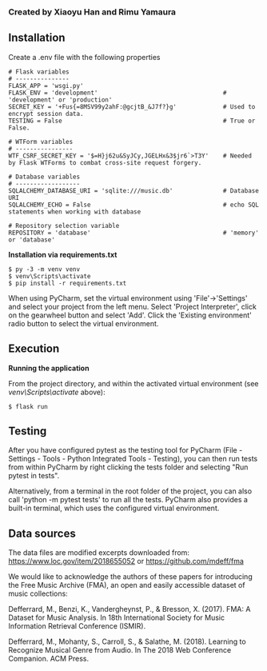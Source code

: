 ### Created by Xiaoyu Han and Rimu Yamaura

## Installation

Create a .env file with the following properties

```
# Flask variables
# ---------------
FLASK_APP = 'wsgi.py'
FLASK_ENV = 'development'                                   # 'development' or 'production'
SECRET_KEY = '+Fus{=8MSV99y2ahF:@gcjtB_&J7f?}g'             # Used to encrypt session data.
TESTING = False                                             # True or False.

# WTForm variables
# ----------------
WTF_CSRF_SECRET_KEY = '$=H}j62u&SyJCy,JGELHx&3$jr6`>T3Y'    # Needed by Flask WTForms to combat cross-site request forgery.

# Database variables
# ------------------
SQLALCHEMY_DATABASE_URI = 'sqlite:///music.db'              # Database URI
SQLALCHEMY_ECHO = False                                     # echo SQL statements when working with database

# Repository selection variable
REPOSITORY = 'database'                                     # 'memory' or 'database'
```

**Installation via requirements.txt**

```shell
$ py -3 -m venv venv
$ venv\Scripts\activate
$ pip install -r requirements.txt
```

When using PyCharm, set the virtual environment using 'File'->'Settings' and select your project from the left menu. Select 'Project Interpreter', click on the gearwheel button and select 'Add'. Click the 'Existing environment' radio button to select the virtual environment.

## Execution

**Running the application**

From the project directory, and within the activated virtual environment (see _venv\Scripts\activate_ above):

```shell
$ flask run
```

## Testing

After you have configured pytest as the testing tool for PyCharm (File - Settings - Tools - Python Integrated Tools - Testing), you can then run tests from within PyCharm by right clicking the tests folder and selecting "Run pytest in tests".

Alternatively, from a terminal in the root folder of the project, you can also call 'python -m pytest tests' to run all the tests. PyCharm also provides a built-in terminal, which uses the configured virtual environment.

## Data sources

The data files are modified excerpts downloaded from:
https://www.loc.gov/item/2018655052 or
https://github.com/mdeff/fma

We would like to acknowledge the authors of these papers for introducing the Free Music Archive (FMA), an open and easily accessible dataset of music collections:

Defferrard, M., Benzi, K., Vandergheynst, P., & Bresson, X. (2017). FMA: A Dataset for Music Analysis. In 18th International Society for Music Information Retrieval Conference (ISMIR).

Defferrard, M., Mohanty, S., Carroll, S., & Salathe, M. (2018). Learning to Recognize Musical Genre from Audio. In The 2018 Web Conference Companion. ACM Press.
